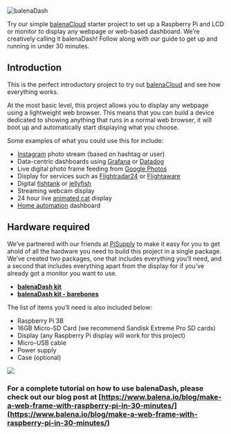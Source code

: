 ![balenaDash](https://www.balena.io/blog/content/images/2018/11/balenaDash.png)

Try our simple [balenaCloud](https://www.balena.io/cloud) starter project to set up a Raspberry Pi and LCD or monitor to display any webpage or web-based dashboard. We’re creatively calling it balenaDash! Follow along with our guide to get up and running in under 30 minutes.


## Introduction

This is the perfect introductory project to try out [balenaCloud](https://www.balena.io/cloud) and see how everything works.

At the most basic level, this project allows you to display any webpage using a lightweight web browser. This means that you can build a device dedicated to showing anything that runs in a normal web browser, it will boot up and automatically start displaying what you choose.

Some examples of what you could use this for include:

* [Instagram](https://instagram.com) photo stream (based on hashtag or user)
* Data-centric dashboards using [Grafana](https://grafana.com/) or [Datadog](https://www.datadoghq.com/)
* Live digital photo frame feeding from [Google Photos](https://photos.google.com/)
* Display for services such as [Flightradar24](https://www.flightradar24.com/) or  [Flightaware](https://flightaware.com/)
* Digital [fishtank](http://www.fishgl.com/) or [jellyfish](https://arodic.github.io/p/jellyfish/)
* Streaming webcam display
* 24 hour live [animated cat](http://www.nyan.cat/) display
* [Home automation](https://www.home-assistant.io) dashboard

## Hardware required

We’ve partnered with our friends at [PiSupply](https://pisupp.ly/) to make it easy for you to get ahold of all the hardware you need to build this project in a single package. We’ve created two packages, one that includes everything you’ll need, and a second that includes everything apart from the display for if you’ve already got a monitor you want to use.

* **[balenaDash kit](https://uk.pi-supply.com/products/balenadash-kit)**
* **[balenaDash kit - barebones](https://uk.pi-supply.com/products/balenadash-kit-barebones)**

The list of items you’ll need is also included below:

* Raspberry Pi 3B
* 16GB Micro-SD Card (we recommend Sandisk Extreme Pro SD cards)
* Display (any Raspberry Pi display will work for this project)
* Micro-USB cable
* Power supply
* Case (optional)

![](https://www.balena.io/blog/content/images/2018/11/image17.jpg)

### For a complete tutorial on how to use balenaDash, please check out our blog post at [https://www.balena.io/blog/make-a-web-frame-with-raspberry-pi-in-30-minutes/](https://www.balena.io/blog/make-a-web-frame-with-raspberry-pi-in-30-minutes/) 
